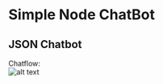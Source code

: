 # Simple Node ChatBot

## JSON Chatbot


Chatflow: 
<br>
![alt text](https://github.com/vishalchauhan22/node-chat-bot/examples/public/flow.jpg "Chatflow")